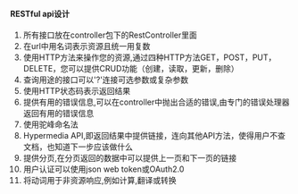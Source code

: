 #### RESTful api设计
1. 所有接口放在controller包下的RestController里面
2. 在url中用名词表示资源且统一用复数
3. 使用HTTP方法来操作您的资源,通过四种HTTP方法GET，POST，PUT，DELETE，您可以提供CRUD功能（创建，读取，更新，删除）
4. 查询用途的接口可以'?'连接可选参数或复杂参数
5. 使用HTTP状态码表示返回结果
6. 提供有用的错误信息,可以在controller中抛出合适的错误,由专门的错误处理器返回有用的错误信息
7. 使用驼峰命名法
8. Hypermedia API,即返回结果中提供链接，连向其他API方法，使得用户不查文档，也知道下一步应该做什么
9. 提供分页,在分页返回的数据中可以提供上一页和下一页的链接
10. 用户认证可以使用json web token或OAuth2.0
11. 将动词用于非资源响应,例如计算,翻译或转换